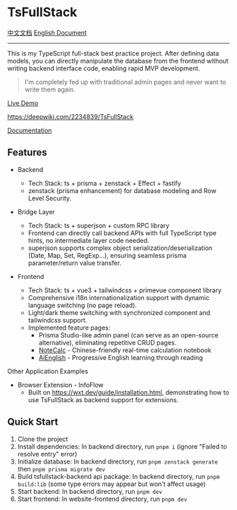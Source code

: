 # TsFullStack

[中文文档](./README_zh.md) [English Document](./README.md)

---

This is my TypeScript full-stack best practice project. After defining data models, you can directly manipulate the database from the frontend without writing backend interface code, enabling rapid MVP development.

> I'm completely fed up with traditional admin pages and never want to write them again.

[Live Demo](http://tsfullstack.heartstack.space/)

https://deepwiki.com/2234839/TsFullStack

[Documentation](https://shenzilong.cn/index/TsFullStack.html#20250413211142-d533spm)

## Features

- Backend
  - Tech Stack: ts + prisma + zenstack + Effect + fastify
  - zenstack (prisma enhancement) for database modeling and Row Level Security.

- Bridge Layer
  - Tech Stack: ts + superjson + custom RPC library
  - Frontend can directly call backend APIs with full TypeScript type hints, no intermediate layer code needed.
  - superjson supports complex object serialization/deserialization (Date, Map, Set, RegExp...), ensuring seamless prisma parameter/return value transfer.

- Frontend
  - Tech Stack: ts + vue3 + tailwindcss + primevue component library
  - Comprehensive i18n internationalization support with dynamic language switching (no page reload).
  - Light/dark theme switching with synchronized component and tailwindcss support.
  - Implemented feature pages:
    - Prisma Studio-like admin panel (can serve as an open-source alternative), eliminating repetitive CRUD pages.
    - [NoteCalc](https://tsfullstack.heartstack.space/noteCalc) - Chinese-friendly real-time calculation notebook
    - [AiEnglish](https://tsfullstack.heartstack.space/AiEnglish) - Progressive English learning through reading

Other Application Examples

- Browser Extension - InfoFlow
  - Built on https://wxt.dev/guide/installation.html, demonstrating how to use TsFullStack as backend support for extensions.

## Quick Start

1. Clone the project
2. Install dependencies: In backend directory, run `pnpm i` (ignore "Failed to resolve entry" error)
3. Initialize database: In backend directory, run `pnpm zenstack generate` then `pnpm prisma migrate dev`
4. Build tsfullstack-backend api package: In backend directory, run `pnpm build:lib` (some type errors may appear but won't affect usage)
5. Start backend: In backend directory, run `pnpm dev`
6. Start frontend: In website-frontend directory, run `pnpm dev`